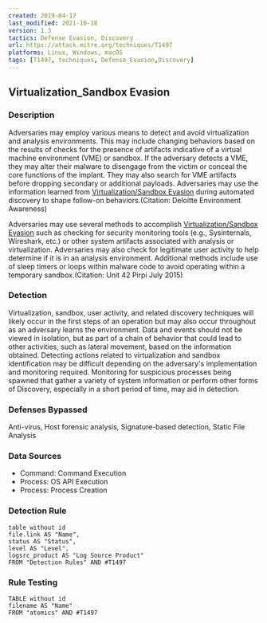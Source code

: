 ```yaml
---
created: 2019-04-17
last_modified: 2021-10-18
version: 1.3
tactics: Defense Evasion, Discovery
url: https://attack.mitre.org/techniques/T1497
platforms: Linux, Windows, macOS
tags: [T1497, techniques, Defense_Evasion,Discovery]
---
```


## Virtualization_Sandbox Evasion

### Description

Adversaries may employ various means to detect and avoid virtualization and analysis environments. This may include changing behaviors based on the results of checks for the presence of artifacts indicative of a virtual machine environment (VME) or sandbox. If the adversary detects a VME, they may alter their malware to disengage from the victim or conceal the core functions of the implant. They may also search for VME artifacts before dropping secondary or additional payloads. Adversaries may use the information learned from [Virtualization/Sandbox Evasion](https://attack.mitre.org/techniques/T1497) during automated discovery to shape follow-on behaviors.(Citation: Deloitte Environment Awareness)

Adversaries may use several methods to accomplish [Virtualization/Sandbox Evasion](https://attack.mitre.org/techniques/T1497) such as checking for security monitoring tools (e.g., Sysinternals, Wireshark, etc.) or other system artifacts associated with analysis or virtualization. Adversaries may also check for legitimate user activity to help determine if it is in an analysis environment. Additional methods include use of sleep timers or loops within malware code to avoid operating within a temporary sandbox.(Citation: Unit 42 Pirpi July 2015)



### Detection

Virtualization, sandbox, user activity, and related discovery techniques will likely occur in the first steps of an operation but may also occur throughout as an adversary learns the environment. Data and events should not be viewed in isolation, but as part of a chain of behavior that could lead to other activities, such as lateral movement, based on the information obtained. Detecting actions related to virtualization and sandbox identification may be difficult depending on the adversary's implementation and monitoring required. Monitoring for suspicious processes being spawned that gather a variety of system information or perform other forms of Discovery, especially in a short period of time, may aid in detection.

### Defenses Bypassed

Anti-virus, Host forensic analysis, Signature-based detection, Static File Analysis

### Data Sources

  - Command: Command Execution
  -  Process: OS API Execution
  -  Process: Process Creation
### Detection Rule

```dataview
table without id
file.link AS "Name",
status AS "Status",
level AS "Level",
logsrc_product AS "Log Source Product"
FROM "Detection Rules" AND #T1497
```

### Rule Testing

```dataview
TABLE without id
filename AS "Name"
FROM "atomics" AND #T1497
```
